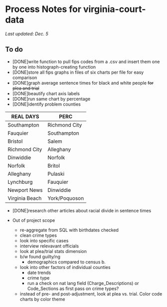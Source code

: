 # Process Notes for virginia-court-data

*Last updated: Dec. 5*

## To do
* [DONE]write function to pull fips codes from a .csv and insert them one by one into histograph-creating function
* [DONE]store all fips graphs in files of six charts per file for easy comparison
* [DONE]graph average sentence times for black and white people ~~for plea and trial~~
* [DONE]beautify chart axis labels
* [DONE]run same chart by percentage
* [DONE]identify problem counties

REAL DAYS | PERC
--- | ---
Southampton    |  Richmond City
Fauquier       |  Southampton
Bristol        |  Salem
Richmond City  |  Alleghany
Dinwiddie      |  Norfolk
Norfolk        |  Britol
Alleghany      |  Pulaski
Lynchburg      |  Fauquier
Newport News   |  Dinwiddie
Virginia Beach |  York/Poquoson

* [DONE]research other articles about racial divide in sentence times

* Out of project scope
  * re-aggregate from SQL with birthdates checked
  * clean crime types
  * look into specific cases
  * interview relevavant officials
  * look at plea/trial stats dimension
  * b/w found guilty/ng
  	* demographics compared to census b.
  * look into other factors of individual counties 
    * date trends
    * crime type
    * run a check on nat lang field (Charge\_Descriptions) or Code\_Sections as first pass on crime types?
  * instead of pre- and post-adjustment, look at plea vs. trial. Color code charts by color theme
